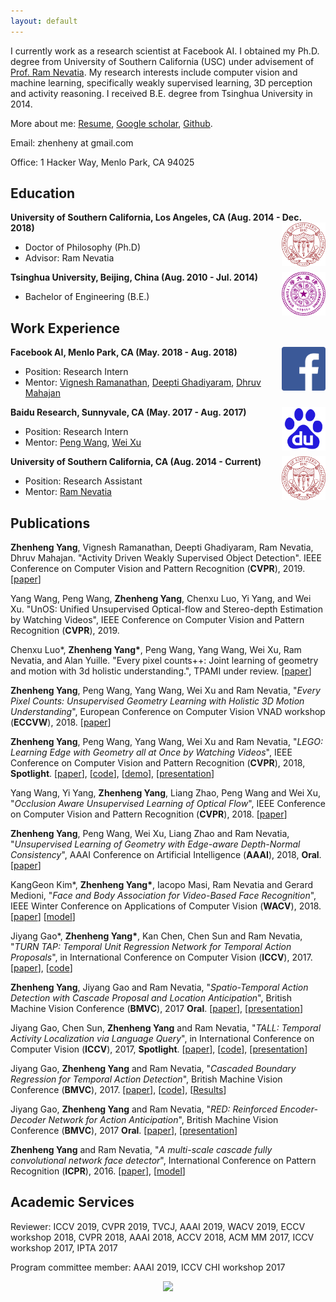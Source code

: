```yaml
---
layout: default
---
```


I currently work as a research scientist at Facebook AI. I obtained my Ph.D. degree from University of Southern California (USC) under advisement of [Prof. Ram Nevatia](http://iris.usc.edu/people/nevatia/). My research interests include computer vision and machine learning, specifically weakly supervised learning, 3D perception and activity reasoning. I received B.E. degree from Tsinghua University in 2014.

More about me: [Resume](USC_201807_Zhenheng_CV.pdf), [Google scholar](https://scholar.google.com/citations?user=Ds5wwRoAAAAJ&hl=en), [Github](https://github.com/zhenheny).

Email: zhenheny at gmail.com

Office: 1 Hacker Way, Menlo Park, CA 94025

## Education

<div align="left">
        <strong> University of Southern California, Los Angeles, CA (Aug. 2014 - Dec. 2018) </strong>
          <a href="https://www.usc.edu/" target="_blank" rel="external">
            <img border="0" src="usc_logo.png" align="right" width="70" height="70">
          </a> 
        <ul>
        <li>
          Doctor of Philosophy (Ph.D)</li>
        <li>
                Advisor: Ram Nevatia </li>
      </ul>      
      </div>
      
      
      
<div align="left">
        <strong> Tsinghua University, Beijing, China (Aug. 2010 - Jul. 2014) </strong>
          <a href="http://www.tsinghua.edu.cn/publish/thu2018en/index.html" target="_blank" rel="external">
            <img border="0" src="tsinghua_logo.png" align="right" width="70" height="70">
          </a> 
        <ul>
        <li>
          Bachelor of Engineering (B.E.)</li>
      </ul>      
      </div>

## Work Experience

<div align="left">
        <strong> Facebook AI, Menlo Park, CA (May. 2018 - Aug. 2018) </strong>
          <a href="https://research.fb.com/category/computer-vision/" target="_blank" rel="external">
            <img border="0" src="facebook.png" align="right" width="70" height="70">
          </a> 
        <ul>
        <li>
          Position: Research Intern</li>
        <li>
          Mentor: <a href="http://ai.stanford.edu/~vigneshr/">Vignesh Ramanathan</a>, <a href="https://www.cs.utexas.edu/~deepti/">Deepti Ghadiyaram</a>, <a href="https://research.fb.com/people/mahajan-dhruv/">Dhruv Mahajan</a></li>
      </ul>      
      </div>
     
      
      
<div align="left">
        <strong> Baidu Research, Sunnyvale, CA (May. 2017 - Aug. 2017) </strong>
          <a href="http://research.baidu.com/" target="_blank" rel="external">
            <img border="0" src="baidu.png" align="right" width="70" height="70">
          </a> 
        <ul>
        <li>
          Position: Research Intern</li>
        <li>
          Mentor: <a href="http://jerryking234.wixsite.com/pengwang">Peng Wang</a>, <a href="https://www.linkedin.com/in/emailweixu/">Wei Xu</a></li>
      </ul>      
      </div>
 
<div align="left">
        <strong> University of Southern California, CA (Aug. 2014 - Current) </strong>
          <a href="http://www.usc.edu/" target="_blank" rel="external">
            <img border="0" src="usc_logo.png" align="right" width="70" height="70">
          </a> 
        <ul>
        <li>
          Position: Research Assistant</li>
        <li>
          Mentor: <a href="http://iris.usc.edu/people/nevatia/">Ram Nevatia</a></li>
      </ul>      
      </div>

## Publications
<strong>Zhenheng Yang</strong>, Vignesh Ramanathan, Deepti Ghadiyaram, Ram Nevatia, Dhruv Mahajan. "Activity Driven Weakly Supervised Object Detection". IEEE Conference on Computer Vision and Pattern Recognition (<strong>CVPR</strong>), 2019.[[paper](https://arxiv.org/abs/1904.01665)]

Yang Wang, Peng Wang, <strong>Zhenheng Yang</strong>, Chenxu Luo, Yi Yang, and Wei Xu. "UnOS: Unified Unsupervised Optical-flow and Stereo-depth Estimation by Watching Videos", IEEE Conference on Computer Vision and Pattern Recognition (<strong>CVPR</strong>), 2019.
        
Chenxu Luo*, <strong>Zhenheng Yang*</strong>, Peng Wang, Yang Wang, Wei Xu, Ram Nevatia, and Alan Yuille. "Every pixel counts++: Joint learning of geometry and motion with 3d holistic understanding.", TPAMI under review. [[paper](https://arxiv.org/abs/1810.06125)]

<strong>Zhenheng Yang</strong>, Peng Wang, Yang Wang, Wei Xu and Ram Nevatia, "_Every Pixel Counts: Unsupervised Geometry Learning with Holistic 3D Motion Understanding_", European Conference on Computer Vision VNAD workshop (<strong>ECCVW</strong>), 2018. [[paper](https://arxiv.org/abs/1806.10556)]

<strong>Zhenheng Yang</strong>, Peng Wang, Yang Wang, Wei Xu and Ram Nevatia, "_LEGO: Learning Edge with Geometry all at Once by Watching Videos_", IEEE Conference on Computer Vision and Pattern Recognition (<strong>CVPR</strong>), 2018, <strong>Spotlight</strong>. [[paper](https://arxiv.org/abs/1803.05648)], [[code](https://github.com/zhenheny/LEGO)], [[demo](https://www.youtube.com/watch?v=40-GAgdUwI0)], [[presentation](https://youtu.be/WrEKJeK-Wow?t=4628)]

Yang Wang, Yi Yang, <strong>Zhenheng Yang</strong>, Liang Zhao, Peng Wang and Wei Xu, "_Occlusion Aware Unsupervised Learning of Optical Flow_", IEEE Conference on Computer Vision and Pattern Recognition (<strong>CVPR</strong>), 2018. [[paper](https://arxiv.org/abs/1711.05890)]

<strong>Zhenheng Yang</strong>, Peng Wang, Wei Xu, Liang Zhao and Ram Nevatia, "_Unsupervised Learning of Geometry with Edge-aware Depth-Normal
Consistency_", AAAI Conference on Artificial Intelligence (<strong>AAAI</strong>), 2018, <strong>Oral</strong>. [[paper](https://arxiv.org/abs/1711.03665)]

KangGeon Kim*, <strong>Zhenheng Yang\*</strong>, Iacopo Masi, Ram Nevatia and Gerard Medioni, "_Face and Body Association for Video-Based Face Recognition_", IEEE Winter Conference on Applications of Computer Vision (<strong>WACV</strong>), 2018. [[paper](https://ieeexplore.ieee.org/document/8354115/authors)] [[model](https://sites.google.com/site/irisprojectjanus/products-services)]

Jiyang Gao*, <strong>Zhenheng Yang\*</strong>, Kan Chen, Chen Sun and Ram Nevatia, "_TURN TAP: Temporal Unit Regression Network for Temporal Action Proposals_", in International Conference on Computer Vision (<strong>ICCV</strong>), 2017. [[paper](https://arxiv.org/abs/1703.06189)], [[code](https://github.com/jiyanggao/TURN-TAP)]

<strong>Zhenheng Yang</strong>, Jiyang Gao and Ram Nevatia, "_Spatio-Temporal Action Detection with Cascade Proposal and Location Anticipation_", British Machine Vision Conference (<strong>BMVC</strong>), 2017 <strong>Oral</strong>. [[paper](https://arxiv.org/abs/1708.00042)], [[presentation](https://www.youtube.com/watch?v=oxPxY0aB4eI)]

Jiyang Gao, Chen Sun, <strong>Zhenheng Yang</strong> and Ram Nevatia, "_TALL: Temporal Activity Localization via Language Query_", in International Conference on Computer Vision (<strong>ICCV</strong>), 2017, <strong>Spotlight</strong>. [[paper](https://arxiv.org/abs/1705.02101)], [[code](https://github.com/jiyanggao/TALL)], [[presentation](https://www.youtube.com/watch?v=ZDO064ccYS0)]

Jiyang Gao, <strong>Zhenheng Yang</strong> and Ram Nevatia, "_Cascaded Boundary Regression for Temporal Action Detection_", British Machine Vision Conference (<strong>BMVC</strong>), 2017. [[paper](https://arxiv.org/abs/1705.01180)], [[code](https://github.com/jiyanggao/CBR)], [[Results](https://github.com/jiyanggao/CBR-results)]

Jiyang Gao, <strong>Zhenheng Yang</strong> and Ram Nevatia, "_RED: Reinforced Encoder-Decoder Network for Action Anticipation_", British Machine Vision Conference (<strong>BMVC</strong>), 2017 <strong>Oral</strong>. [[paper](https://arxiv.org/abs/1707.04818)], [[presentation](https://www.youtube.com/watch?v=wewtVcMzet0&t=6s)]

<strong>Zhenheng Yang</strong> and Ram Nevatia, "_A multi-scale cascade fully convolutional network face detector_", International Conference on Pattern Recognition (<strong>ICPR</strong>), 2016. [[paper](https://arxiv.org/abs/1609.03536)], [[model](https://sites.google.com/site/irisprojectjanus/products-services)]

## Academic Services
Reviewer: ICCV 2019, CVPR 2019, TVCJ, AAAI 2019, WACV 2019, ECCV workshop 2018, CVPR 2018, AAAI 2018, ACCV 2018, ACM MM 2017, ICCV workshop 2017, IPTA 2017

Program committee member: AAAI 2019, ICCV CHI workshop 2017


<div align="center">
<a href="https://clustrmaps.com/site/1a9o9"  title="Visit tracker"><img src="//www.clustrmaps.com/map_v2.png?d=PkZBmAjdbG3Eh8Q-7Ud66V7v1Gm1uxen69Mz9CE9fak&cl=ffffff" /></a>
</div>
